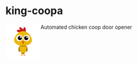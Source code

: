 # king-coopa
<img src="https://github.com/chrisdimaio/king-coopa/blob/main/resources/logo.png?raw=true" align="left" height="96" width="96" >
Automated chicken coop door opener


